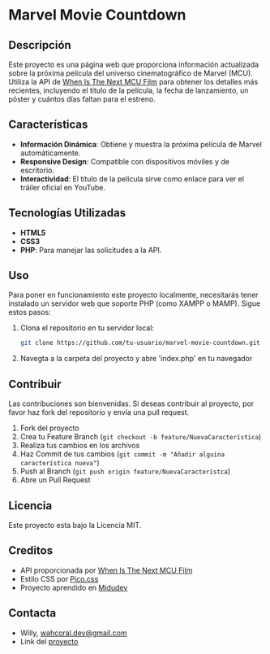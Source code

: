 # Marvel Movie Countdown

## Descripción
Este proyecto es una página web que proporciona información actualizada sobre la próxima película del universo cinematográfico de Marvel (MCU). Utiliza la API de [When Is The Next MCU Film](https://dev.whenisthenextmcufilm.com/api) para obtener los detalles más recientes, incluyendo el título de la película, la fecha de lanzamiento, un póster y cuántos días faltan para el estreno.

## Características
- **Información Dinámica**: Obtiene y muestra la próxima película de Marvel automáticamente.
- **Responsive Design**: Compatible con dispositivos móviles y de escritorio.
- **Interactividad**: El título de la película sirve como enlace para ver el tráiler oficial en YouTube.

## Tecnologías Utilizadas
- **HTML5**
- **CSS3**
- **PHP**: Para manejar las solicitudes a la API.

## Uso
Para poner en funcionamiento este proyecto localmente, necesitarás tener instalado un servidor web que soporte PHP (como XAMPP o MAMP). Sigue estos pasos:

1. Clona el repositorio en tu servidor local:
   ```bash
   git clone https://github.com/tu-usuario/marvel-movie-countdown.git

2. Navegta a la carpeta del proyecto y abre 'index.php' en tu navegador

## Contribuir
Las contribuciones son bienvenidas. Si deseas contribuir al proyecto, por favor haz fork del repositorio y envía una pull request.

1. Fork del proyecto
2. Crea tu Feature Branch (`git checkout -b feature/NuevaCaracterística`)
3. Realiza tus cambios en los archivos
4. Haz Commit de tus cambios (`git commit -m "Añadir alguina característica nueva"`)
5. Push al Branch (`git push origin feature/NuevaCaracterístca`)
6. Abre un Pull Request

## Licencia
Este proyecto esta bajo la Licencia MIT.

## Creditos
- API proporcionada por [When Is The Next MCU Film](https://dev.whenisthenextmcufilm.com/api)
- Estilo CSS por [Pico.css](https://picocss.com/)
- Proyecto aprendido en [Midudev](https://www.youtube.com/watch?v=BcGAPkjt_IE&t=4384s&ab_channel=midulive)

## Contacta 
- Willy, [wahcoral.dev@gmail.com](wahcoral.dev@gmail.com)
- Link del [proyecto](https://nextmoviemarvel.zeabur.app/)
